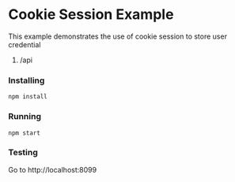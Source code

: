 # Cookie Session Example
This example demonstrates the use of cookie session to store user credential 

1. /api

### Installing
```
npm install
```
### Running
```
npm start
```
### Testing
Go to http://localhost:8099
